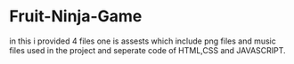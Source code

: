 # Fruit-Ninja-Game
in this i provided 4 files one is assests which include png files and music files used in the project and seperate code of HTML,CSS and JAVASCRIPT.
